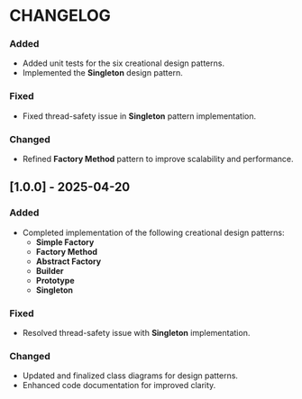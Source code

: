 # CHANGELOG

### Added
- Added unit tests for the six creational design patterns.
- Implemented the **Singleton** design pattern.
  
### Fixed
- Fixed thread-safety issue in **Singleton** pattern implementation.

### Changed
- Refined **Factory Method** pattern to improve scalability and performance.

## [1.0.0] - 2025-04-20
### Added
- Completed implementation of the following creational design patterns:
  - **Simple Factory**
  - **Factory Method**
  - **Abstract Factory**
  - **Builder**
  - **Prototype**
  - **Singleton**
  
### Fixed
- Resolved thread-safety issue with **Singleton** implementation.

### Changed
- Updated and finalized class diagrams for design patterns.
- Enhanced code documentation for improved clarity.
